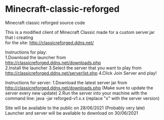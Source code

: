 # Minecraft-classic-reforged
Minecraft classic reforged source code


This is a modified client of Minecraft Classic made for a custom server.jar that i creating<br>
for the site: http://classicreforged.ddns.net/<br>

Instructions for play:<br>
1.Download the launcher from http://classicreforged.ddns.net/downloads.php<br>
2.Install the launcher
3.Select the server that you want to play from http://classicreforged.ddns.net/serverlist.php
4.Click Join Server and play!


Instructions for server:
1.Download the latest server jar from http://classicreforged.ddns.net/downloads.php (Make sure to update the server every new update)
2.Run the server into your machine with the command line: java -jar reforged-v1.x.x (replace "x" with the server version)



Site will be available to the public on 28/06/2021 (Probably very late)
Launcher and server will be available to download on 30/06/2021

